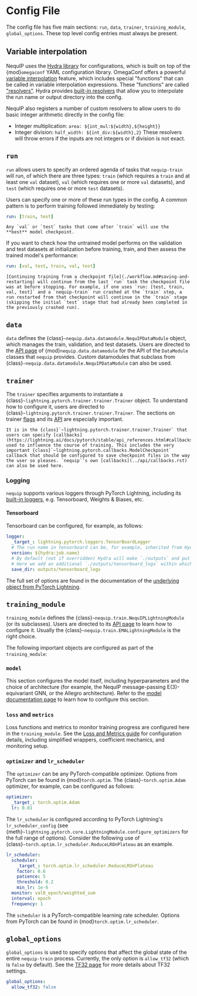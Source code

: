 # Config File

The config file has five main sections: `run`, `data`, `trainer`, `training_module`, `global_options`. These top level config entries must always be present.

## Variable interpolation

NequIP uses the [Hydra library](https://hydra.cc/) for configurations, which is built on top of the {mod}`omegaconf` YAML configuration library. OmegaConf offers a powerful [variable interpolation](https://omegaconf.readthedocs.io/en/latest/usage.html#variable-interpolation) feature, which includes special "functions" that can be called in variable interpolation expressions.  These "functions" are called ["resolvers"](https://omegaconf.readthedocs.io/en/2.3_branch/usage.html#resolvers).
Hydra provides [built-in resolvers](https://hydra.cc/docs/1.3/configure_hydra/intro/#resolvers-provided-by-hydra) that allow you to interpolate the run name or output directory into the config.

NequIP also registers a number of custom resolvers to allow users to do basic integer arithmetic directly in the config file:
- Integer multiplication: `area: ${int_mul:${width},${height}}`
- Integer division: `half_width: ${int_div:${width},2}`
These resolvers will throw errors if the inputs are not integers or if division is not exact.


## `run`

`run` allows users to specify an ordered agenda of tasks that `nequip-train` will run, of which there are three types: `train` (which requires a `train` and at least one `val` dataset), `val` (which requires one or more `val` datasets), and `test` (which requires one or more `test` datasets).

Users can specify one or more of these run types in the config. A common pattern is to perform training followed immediately by testing:
```yaml
run: [train, test]
```

```{important}
Any `val` or `test` tasks that come after `train` will use the **best** model checkpoint.
```

If you want to check how the untrained model performs on the validation and test datasets at initialization before training, train, and then assess the trained model's performance:
```yaml
run: [val, test, train, val, test]
```

```{note}
[Continuing training from a checkpoint file](./workflow.md#saving-and-restarting) will continue from the last `run` task the checkpoint file was at before stopping. For example, if one uses `run: [test, train, val, test]` and a `nequip-train` run crashed at the `train` step, a run restarted from that checkpoint will continue in the `train` stage (skipping the initial `test` stage that had already been completed in the previously crashed run).
```


## `data`

`data` defines the {class}`~nequip.data.datamodule.NequIPDataModule` object, which manages the train, validation, and test datasets. Users are directed to the [API page](../api/datamodule.rst) of {mod}`nequip.data.datamodule` for the API of the `DataModule` classes that `nequip` provides. Custom datamodules that subclass from {class}`~nequip.data.datamodule.NequIPDataModule` can also be used.


## `trainer`

The `trainer` specifies arguments to instantiate a {class}`~lightning.pytorch.trainer.trainer.Trainer` object. To understand how to configure it, users are directed to {class}`~lightning.pytorch.trainer.trainer.Trainer`. The sections on trainer [flags](https://lightning.ai/docs/pytorch/stable/common/trainer.html#trainer-flags) and its [API](https://lightning.ai/docs/pytorch/stable/common/trainer.html#trainer-class-api) are especially important.

```{tip}
It is in the {class}`~lightning.pytorch.trainer.trainer.Trainer` that users can specify [callbacks](https://lightning.ai/docs/pytorch/stable/api_references.html#callbacks) used to influence the course of training. This includes the very important {class}`~lightning.pytorch.callbacks.ModelCheckpoint` callback that should be configured to save checkpoint files in the way the user so pleases. `nequip`'s own [callbacks](../api/callbacks.rst) can also be used here.
```

### Logging

`nequip` supports various loggers through PyTorch Lightning, including its [built-in loggers](https://lightning.ai/docs/pytorch/stable/api_references.html#loggers), e.g. Tensorboard, Weights & Biases, etc.

#### Tensorboard

Tensorboard can be configured, for example, as follows:
```yaml
logger:
  _target_: lightning.pytorch.loggers.TensorBoardLogger
  # The run name in tensorboard can be, for example, inherited from Hydra.
  version: ${hydra:job.name}
  # By default (not if overridden) Hydra will make `./outputs` and put various runs at `./outputs/{name}`.
  # Here we add an additional `./outputs/tensorboard_logs` within which logs will be stored _across_ runs.
  save_dir: outputs/tensorboard_logs
```
The full set of options are found in the documentation of the [underlying object from PyTorch Lightning](https://lightning.ai/docs/pytorch/stable/api/lightning.pytorch.loggers.tensorboard.html#module-lightning.pytorch.loggers.tensorboard).

## `training_module`

`training_module` defines the {class}`~nequip.train.NequIPLightningModule` (or its subclasses). Users are directed to its [API page](../api/lightning_module.rst) to learn how to configure it. Usually the {class}`~nequip.train.EMALightningModule` is the right choice.

The following important objects are configured as part of the `training_module`:
 
 ### `model`
  This section configures the model itself, including hyperparameters and the choice of architecture (for example, the NequIP message-passing E(3)-equivariant GNN, or the Allegro architecture). Refer to the [model documentation page](../api/model) to learn how to configure this section.

 ### `loss` and `metrics`
  Loss functions and metrics to monitor training progress are configured here in the `training_module`. See the [Loss and Metrics guide](stats_metrics.md/#loss-and-metrics) for configuration details, including simplified wrappers, coefficient mechanics, and monitoring setup.

 ### `optimizer` and `lr_scheduler`

  The `optimizer` can be any PyTorch-compatible optimizer. Options from PyTorch can be found in {mod}`torch.optim`. The {class}`~torch.optim.Adam` optimizer, for example, can be configured as follows: 
```yaml
optimizer:
  _target_: torch.optim.Adam
  lr: 0.01
```
  The `lr_scheduler` is configured according to PyTorch Lightning's `lr_scheduler_config` (see {meth}`~lightning.pytorch.core.LightningModule.configure_optimizers` for the full range of options). Consider the following use of {class}`~torch.optim.lr_scheduler.ReduceLROnPlateau` as an example.
```yaml
lr_scheduler:
  scheduler:
    _target_: torch.optim.lr_scheduler.ReduceLROnPlateau
    factor: 0.6
    patience: 5
    threshold: 0.2
    min_lr: 1e-6
  monitor: val0_epoch/weighted_sum
  interval: epoch
  frequency: 1
```
  The `scheduler` is a PyTorch-compatible learning rate scheduler. Options from PyTorch can be found in {mod}`torch.optim.lr_scheduler`.

## `global_options`

`global_options` is used to specify options that affect the global state of the entire `nequip-train` process. Currently, the only option is `allow_tf32` (which is `false` by default). See the [TF32 page](./tf32.md) for more details about TF32 settings.
```yaml
global_options:
  allow_tf32: false
```
